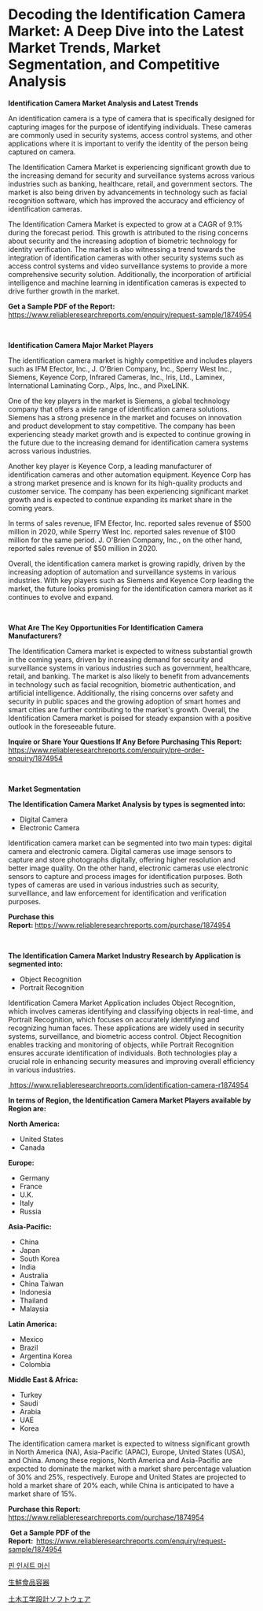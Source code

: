 <p><h1>Decoding the Identification Camera Market: A Deep Dive into the Latest Market Trends, Market Segmentation, and Competitive Analysis</h1></p><p><strong>Identification Camera Market Analysis and Latest Trends</strong></p>
<p><p>An identification camera is a type of camera that is specifically designed for capturing images for the purpose of identifying individuals. These cameras are commonly used in security systems, access control systems, and other applications where it is important to verify the identity of the person being captured on camera.</p><p>The Identification Camera Market is experiencing significant growth due to the increasing demand for security and surveillance systems across various industries such as banking, healthcare, retail, and government sectors. The market is also being driven by advancements in technology such as facial recognition software, which has improved the accuracy and efficiency of identification cameras.</p><p>The Identification Camera Market is expected to grow at a CAGR of 9.1% during the forecast period. This growth is attributed to the rising concerns about security and the increasing adoption of biometric technology for identity verification. The market is also witnessing a trend towards the integration of identification cameras with other security systems such as access control systems and video surveillance systems to provide a more comprehensive security solution. Additionally, the incorporation of artificial intelligence and machine learning in identification cameras is expected to drive further growth in the market.</p></p>
<p><strong>Get a Sample PDF of the Report:&nbsp;</strong> <a href="https://www.reliableresearchreports.com/enquiry/request-sample/1874954">https://www.reliableresearchreports.com/enquiry/request-sample/1874954</a></p>
<p>&nbsp;</p>
<p><strong>Identification Camera Major Market Players</strong></p>
<p><p>The identification camera market is highly competitive and includes players such as IFM Efector, Inc., J. O'Brien Company, Inc., Sperry West Inc., Siemens, Keyence Corp, Infrared Cameras, Inc., Iris, Ltd., Laminex, International Laminating Corp., Alps, Inc., and PixeLINK.</p><p>One of the key players in the market is Siemens, a global technology company that offers a wide range of identification camera solutions. Siemens has a strong presence in the market and focuses on innovation and product development to stay competitive. The company has been experiencing steady market growth and is expected to continue growing in the future due to the increasing demand for identification camera systems across various industries.</p><p>Another key player is Keyence Corp, a leading manufacturer of identification cameras and other automation equipment. Keyence Corp has a strong market presence and is known for its high-quality products and customer service. The company has been experiencing significant market growth and is expected to continue expanding its market share in the coming years.</p><p>In terms of sales revenue, IFM Efector, Inc. reported sales revenue of $500 million in 2020, while Sperry West Inc. reported sales revenue of $100 million for the same period. J. O'Brien Company, Inc., on the other hand, reported sales revenue of $50 million in 2020.</p><p>Overall, the identification camera market is growing rapidly, driven by the increasing adoption of automation and surveillance systems in various industries. With key players such as Siemens and Keyence Corp leading the market, the future looks promising for the identification camera market as it continues to evolve and expand.</p></p>
<p>&nbsp;</p>
<p><strong>What Are The Key Opportunities For Identification Camera Manufacturers?</strong></p>
<p><p>The Identification Camera market is expected to witness substantial growth in the coming years, driven by increasing demand for security and surveillance systems in various industries such as government, healthcare, retail, and banking. The market is also likely to benefit from advancements in technology such as facial recognition, biometric authentication, and artificial intelligence. Additionally, the rising concerns over safety and security in public spaces and the growing adoption of smart homes and smart cities are further contributing to the market's growth. Overall, the Identification Camera market is poised for steady expansion with a positive outlook in the foreseeable future.</p></p>
<p><strong>Inquire or Share Your Questions If Any Before Purchasing This Report:</strong> <a href="https://www.reliableresearchreports.com/enquiry/pre-order-enquiry/1874954">https://www.reliableresearchreports.com/enquiry/pre-order-enquiry/1874954</a></p>
<p>&nbsp;</p>
<p><strong>Market Segmentation</strong></p>
<p><strong>The Identification Camera Market Analysis by types is segmented into:</strong></p>
<p><ul><li>Digital Camera</li><li>Electronic Camera</li></ul></p>
<p><p>Identification camera market can be segmented into two main types: digital camera and electronic camera. Digital cameras use image sensors to capture and store photographs digitally, offering higher resolution and better image quality. On the other hand, electronic cameras use electronic sensors to capture and process images for identification purposes. Both types of cameras are used in various industries such as security, surveillance, and law enforcement for identification and verification purposes.</p></p>
<p><strong>Purchase this Report:&nbsp;</strong><a href="https://www.reliableresearchreports.com/purchase/1874954">https://www.reliableresearchreports.com/purchase/1874954</a></p>
<p>&nbsp;</p>
<p><strong>The Identification Camera Market Industry Research by Application is segmented into:</strong></p>
<p><ul><li>Object Recognition</li><li>Portrait Recognition</li></ul></p>
<p><p>Identification Camera Market Application includes Object Recognition, which involves cameras identifying and classifying objects in real-time, and Portrait Recognition, which focuses on accurately identifying and recognizing human faces. These applications are widely used in security systems, surveillance, and biometric access control. Object Recognition enables tracking and monitoring of objects, while Portrait Recognition ensures accurate identification of individuals. Both technologies play a crucial role in enhancing security measures and improving overall efficiency in various industries.</p></p>
<p><a href="https://www.reliableresearchreports.com/identification-camera-r1874954">&nbsp;https://www.reliableresearchreports.com/identification-camera-r1874954</a></p>
<p><strong>In terms of Region, the Identification Camera Market Players available by Region are:</strong></p>
<p>
    <p> <strong> North America: </strong>
        <ul>
            <li>United States</li>
            <li>Canada</li>
        </ul>
        </p> 
    <p> <strong> Europe: </strong>
        <ul>
            <li>Germany</li>
            <li>France</li>
            <li>U.K.</li>
            <li>Italy</li>
            <li>Russia</li>
        </ul>
        </p> 
    <p> <strong> Asia-Pacific: </strong>
        <ul>
            <li>China</li>
            <li>Japan</li>
            <li>South Korea</li>
            <li>India</li>
            <li>Australia</li>
            <li>China Taiwan</li>
            <li>Indonesia</li>
            <li>Thailand</li>
            <li>Malaysia</li>
        </ul>
        </p> 
    <p> <strong> Latin America: </strong>
        <ul>
            <li>Mexico</li>
            <li>Brazil</li>
            <li>Argentina Korea</li>
            <li>Colombia</li>
        </ul>
        </p> 
    <p> <strong> Middle East & Africa: </strong>
        <ul>
            <li>Turkey</li>
            <li>Saudi</li>
            <li>Arabia</li>
            <li>UAE</li>
            <li>Korea</li>
        </ul>
    </p>
    </p>
<p><p>The identification camera market is expected to witness significant growth in North America (NA), Asia-Pacific (APAC), Europe, United States (USA), and China. Among these regions, North America and Asia-Pacific are expected to dominate the market with a market share percentage valuation of 30% and 25%, respectively. Europe and United States are projected to hold a market share of 20% each, while China is anticipated to have a market share of 15%.</p></p>
<p><strong>Purchase this Report: </strong><a href="https://www.reliableresearchreports.com/purchase/1874954">https://www.reliableresearchreports.com/purchase/1874954</a></p>
<p>&nbsp;<strong>Get a Sample PDF of the Report:&nbsp;&nbsp;</strong><a href="https://www.reliableresearchreports.com/enquiry/request-sample/1874954">https://www.reliableresearchreports.com/enquiry/request-sample/1874954</a></p>
<p><strong></strong></p>
<p><p><a href="https://medium.com/@bustersipes981/%ED%95%80-%EC%82%BD%EC%9E%85-%EA%B8%B0%EA%B3%84-%EC%8B%9C%EC%9E%A5-%EC%84%B1%EA%B3%B5%EC%A0%81%EC%9D%B8-%EB%B9%84%EC%A6%88%EB%8B%88%EC%8A%A4-%EC%A0%84%EB%9E%B5%EC%9D%98-%ED%95%B5%EC%8B%AC-2031%EB%85%84%EA%B9%8C%EC%A7%80-%EC%98%88%EC%B8%A1-93c1bedfbb9c">핀 인서트 머신</a></p><p><a href="https://medium.com/@jasohung45456/%E6%96%B0%E9%AE%AE%E3%81%AA%E9%A3%9F%E5%93%81%E5%AE%B9%E5%99%A8%E5%B8%82%E5%A0%B4%E3%81%AE%E8%A6%8F%E6%A8%A1%E3%81%A8%E5%B8%82%E5%A0%B4%E5%8B%95%E5%90%91-%E5%AE%8C%E5%85%A8%E3%81%AA%E6%A5%AD%E7%95%8C%E6%A6%82%E6%B3%81-2024%E5%B9%B4%E3%81%8B%E3%82%892031%E5%B9%B4-2cb60fc5c645">生鮮食品容器</a></p><p><a href="https://medium.com/@maureenbiologist34/%E5%9C%9F%E6%9C%A8%E5%B7%A5%E5%AD%A6%E8%A8%AD%E8%A8%88%E3%82%BD%E3%83%95%E3%83%88%E3%82%A6%E3%82%A7%E3%82%A2%E5%B8%82%E5%A0%B4%E3%81%AE%E5%B1%95%E6%9C%9B-%E6%A5%AD%E7%95%8C%E3%81%AE%E6%A6%82%E8%A6%81%E3%81%A8%E4%BA%88%E6%B8%AC-2024%E5%B9%B4%E3%81%8B%E3%82%892031%E5%B9%B4-10e1fadcd64c">土木工学設計ソフトウェア</a></p></p>